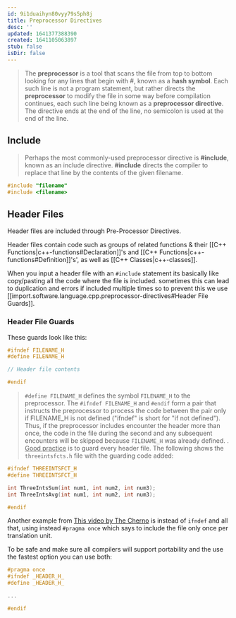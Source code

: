 ```yaml
---
id: 9i1duaihyn80vyy79s5ph8j
title: Preprocessor Directives
desc: ''
updated: 1641377388390
created: 1641105063897
stub: false
isDir: false
---
```



> The **preprocessor** is a tool that scans the file from top to bottom looking for any lines that begin with #, known as a **hash symbol**. Each such line is not a program statement, but rather directs the **preprocessor** to modify the file in some way before compilation continues, each such line being known as a **preprocessor directive**. The directive ends at the end of the line, no semicolon is used at the end of the line.

## Include

> Perhaps the most commonly-used preprocessor directive is **#include**, known as an include directive. **#include** directs the compiler to replace that line by the contents of the given filename.

```cpp
#include "filename"
#include <filename>
```

## Header Files

Header files are included through Pre-Processor Directives.

Header files contain code such as groups of related functions & their [[C++ Functions|c++-functions#Declaration]]'s and [[C++ Functions|c++-functions#Definition]]'s', as well as [[C++ Classes|c++-classes]]. 

When you input a header file with an `#include` statement its basically like copy/pasting all the code where the file is included. sometimes this can lead to duplication and errors if included multiple times so to prevent this we use [[import.software.language.cpp.preprocessor-directives#Header File Guards]].

### Header File Guards

These guards look like this:

```cpp
#ifndef FILENAME_H
#define FILENAME_H

// Header file contents

#endif
```

> `#define FILENAME_H` defines the symbol `FILENAME_H` to the preprocessor. The `#ifndef FILENAME_H` and `#endif` form a pair that instructs the preprocessor to process the code between the pair only if FILENAME_H is not defined ("ifndef" is short for "if not defined"). Thus, if the preprocessor includes encounter the header more than once, the code in the file during the second and any subsequent encounters will be skipped because `FILENAME_H` was already defined.
> .
> <u>Good practice</u> is to guard every header file. The following shows the `threeintsfcts.h` file with the guarding code added:

```cpp
#ifndef THREEINTSFCT_H
#define THREEINTSFCT_H

int ThreeIntsSum(int num1, int num2, int num3);
int ThreeIntsAvg(int num1, int num2, int num3);

#endif
```

Another example from [This video by The Cherno](https://youtu.be/9RJTQmK0YPI?list=PLlrATfBNZ98dudnM48yfGUldqGD0S4FFb) is instead of `ifndef` and all that, using instead `#pragma once` which says to include the file only once per translation unit. 

To be safe and make sure all compilers will support portability and the use the fastest option you can use both:

```cpp
#pragma once
#ifndef _HEADER_H_
#define _HEADER_H_

...

#endif
```
